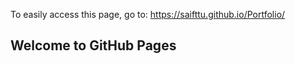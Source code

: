 To easily access this page, go to: https://saifttu.github.io/Portfolio/

## Welcome to GitHub Pages
